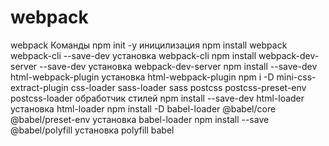 # webpack

webpack
Команды
npm init -y иницилизация
npm install webpack webpack-cli --save-dev установка webpack-cli
npm install webpack-dev-server --save-dev установка webpack-dev-server
npm install --save-dev html-webpack-plugin установка html-webpack-plugin
npm i -D mini-css-extract-plugin css-loader sass-loader sass postcss postcss-preset-env postcss-loader обработчик стилей
npm install --save-dev html-loader установка html-loader
npm install -D babel-loader @babel/core @babel/preset-env установка babel-loader
npm install --save @babel/polyfill установка polyfill babel
